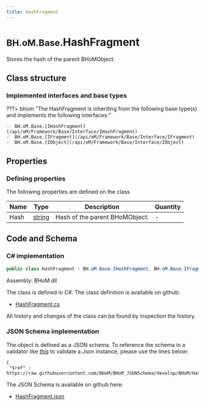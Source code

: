 ```yaml
---
title: HashFragment
---
```


# <small>BH.oM.Base.</small>**HashFragment**

Stores the hash of the parent BHoMObject.

## Class structure

### Implemented interfaces and base types

???+ bhom "The HashFragment is inheriting from the following base type(s) and implements the following interfaces:"

    -  BH.oM.Base.[IHashFragment](/api/oM/Framework/Base/Interface/IHashFragment)
    -  BH.oM.Base.[IFragment](/api/oM/Framework/Base/Interface/IFragment)
    -  BH.oM.Base.[IObject](/api/oM/Framework/Base/Interface/IObject)


## Properties



### Defining properties

The following properties are defined on the class

| Name             | Type             | Description      | Quantity         |
|------------------|------------------|------------------|------------------|
| Hash | [string](https://learn.microsoft.com/en-us/dotnet/api/System.String?view=netstandard-2.0) | Hash of the parent BHoMObject. | - |


## Code and Schema

### C# implementation

``` C# title="C#"
public class HashFragment : BH.oM.Base.IHashFragment, BH.oM.Base.IFragment, BH.oM.Base.IObject
```

Assembly: BHoM.dll

The class is defined in C#. The class definition is available on github:

- [HashFragment.cs](https://github.com/BHoM/BHoM/blob/develop/BHoM/HashFragment.cs)

All history and changes of the class can be found by inspection the history.
### JSON Schema implementation

The object is defined as a JSON schema. To reference the schema in a validator like [this](https://www.jsonschemavalidator.net/) to validate a Json instance, please use the lines below:

``` { .json .copy .select } title="JSON Schema"
{
 "$ref" : https://raw.githubusercontent.com/BHoM/BHoM_JSONSchema/develop/BHoM/HashFragment.json}
```

The JSON Schema is available on github here:

- [HashFragment.json](https://github.com/BHoM/BHoM_JSONSchema/blob/develop/BHoM/HashFragment.json)
